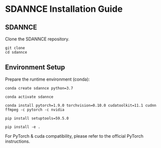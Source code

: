 # SDANNCE Installation Guide
## SDANNCE
Clone the SDANNCE repository.
```
git clone
cd sdannce
```

## Environment Setup
Prepare the runtime environment (conda):

`conda create sdannce python=3.7`

`conda activate sdannce`

`conda install pytorch=1.9.0 torchvision=0.10.0 cudatoolkit=11.1 cudnn ffmpeg -c pytorch -c nvidia`

`pip install setuptools=59.5.0`

`pip install -e .`

For PyTorch & cuda compatibility, please refer to the official PyTorch instructions.